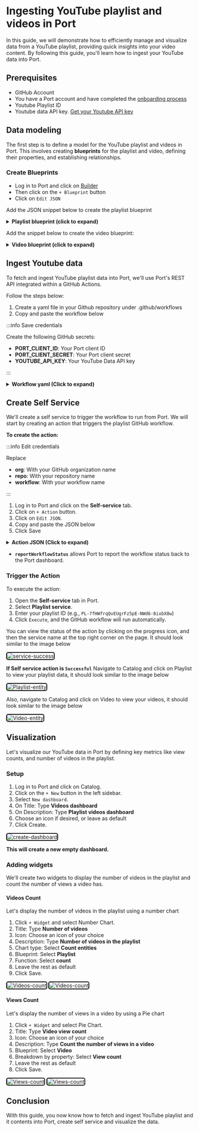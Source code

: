 # Ingesting YouTube playlist and videos in Port

In this guide, we will demonstrate how to efficiently manage and visualize data from a YouTube playlist, providing quick insights into your video content. 
By following this guide, you'll learn how to ingest your YouTube data into Port.

## Prerequisites
 - GitHub Account 
 - You have a Port account and have completed the [onboarding process](https://docs.getport.io/quickstart) 
 - Youtube Playlist ID
 - Youtube data API key. [Get your Youtube API key](https://blog.hubspot.com/website/how-to-get-youtube-api-key)

## Data modeling
The first step is to define a model for the YouTube playlist and videos in Port. This involves creating **blueprints** for the playlist and video, defining their properties, and establishing relationships.

### Create Blueprints

  - Log in to Port and click on [Builder](https://app.getport.io/settings/data-model)
  - Then click on the `+ Blueprint` button
  - Click on `Edit JSON`

Add the JSON snippet below to create the playlist blueprint

<details>
  <summary><b>Playlist blueprint (click to expand)</b></summary>
  
  ```json showLineNumber
  {
    "identifier": "playlist",
    "description": "A YouTube playlist",
    "title": "Playlist",
    "icon": "Youtrack",
    "schema": {
      "properties": {
        "description": {
          "icon": "DefaultProperty",
          "type": "string",
          "title": "Playlist data",
          "description": "This is playlist blueprint description"
        },
        "thumbnail_url": {
          "type": "string",
          "title": "Thumbnail URL",
          "description": "Thumbnail URL",
          "format": "url"
        },
        "video_count": {
          "type": "number",
          "title": "Video Count",
          "description": "Number of videos in the playlist"
        }
      },
      "required": []
    },
    "mirrorProperties": {},
    "calculationProperties": {},
    "aggregationProperties": {},
    "relations": {}
  }
  ```
</details>

Add the snippet below to create the video blueprint:

<details>
  <summary><b> Video blueprint (click to expand)</b></summary>

  ```json showLineNumber
  {
    "identifier": "video",
    "description": "YouTube videos in a playlist",
    "title": "Video",
    "icon": "Youtrack",
    "schema": {
      "properties": {
        "description": {
          "type": "string",
          "title": "Video blueprint desc",
          "description": "Video blueprint description "
        },
        "duration": {
          "icon": "DefaultProperty",
          "type": "string",
          "title": "Duration"
        },
        "view_count": {
          "icon": "DefaultProperty",
          "type": "number",
          "title": "View count"
        },
        "like_count": {
          "icon": "DefaultProperty",
          "type": "number",
          "title": "Like count"
        },
        "comment_count": {
          "icon": "DefaultProperty",
          "type": "number",
          "title": "Comment count"
        },
        "thumbnail_url": {
          "type": "string",
          "title": "Thumbnail URL",
          "format": "url"
        }
      },
      "required": []
    },
    "mirrorProperties": {},
    "calculationProperties": {},
    "aggregationProperties": {},
    "relations": {
      "playlist": {
        "title": "Playlist",
        "description": "Playlist",
        "target": "playlist",
        "required": false,
        "many": false
      }
    }
  }
  ```
</details>

## Ingest Youtube data
To fetch and ingest YouTube playlist data into Port, we'll use Port's REST API integrated within a GitHub Actions.

Follow the steps below:

1. Create a yaml file in your Github repository under .github/workflows 
2. Copy and paste the workflow below

:::info Save credentials

Create the following GitHub secrets:

- **PORT_CLIENT_ID**: Your Port client ID
- **PORT_CLIENT_SECRET**: Your Port client secret
- **YOUTUBE_API_KEY**: Your YouTube Data API key

:::


<details>
  <summary><b>Workflow yaml (Click to expand)</b></summary>

  ```yaml
  name: YouTube Playlist to Port Ingestion

  on:
    workflow_dispatch:
      inputs:
        playlist_id:
          description: "Youtube video playlist id"
          required: true
        port_context:
          description: "Includes the blueprint identifier, and the action's run id"
          type: string
          required: true
  
  jobs:
    create-playlist:
      runs-on: ubuntu-latest
      outputs:
        playlist_title: ${{ steps.playlist_info.outputs.title }}
        playlist_count: ${{ steps.playlist_info.outputs.count }}
      steps:
        - name: Get Port Token
          id: get_token
          env:
            PORT_CLIENT_ID: ${{ secrets.PORT_CLIENT_ID }}
            PORT_CLIENT_SECRET: ${{ secrets.PORT_CLIENT_SECRET }}
          run: |
            set -e
            TOKEN_RESPONSE=$(curl -s -X POST "https://api.getport.io/v1/auth/access_token" \
              -H "Content-Type: application/json" \
              -d "{\"clientId\": \"$PORT_CLIENT_ID\", \"clientSecret\": \"$PORT_CLIENT_SECRET\"}")
            
            ACCESS_TOKEN=$(echo "$TOKEN_RESPONSE" | jq -r '.accessToken')
            if [ -z "$ACCESS_TOKEN" ] || [ "$ACCESS_TOKEN" = "null" ]; then
              echo "::error::Failed to get access token"
              exit 1
            fi
            echo "ACCESS_TOKEN=$ACCESS_TOKEN" >> $GITHUB_ENV
  
        - name: Get Playlist Info and Create Port Entity
          id: playlist_info
          env:
            YOUTUBE_API_KEY: ${{ secrets.YOUTUBE_API_KEY }}
            PLAYLIST_ID: ${{ github.event.inputs.playlist_id }}
            PORT_CONTEXT: ${{ inputs.port_context }}
          run: |
            set -e
            echo "::group::Fetching playlist data"
            PLAYLIST_DATA=$(curl -s "https://youtube.googleapis.com/youtube/v3/playlists?part=snippet,contentDetails&id=${PLAYLIST_ID}&key=${YOUTUBE_API_KEY}")
            
            if [ "$(echo $PLAYLIST_DATA | jq '.items | length')" -eq 0 ]; then
              echo "::error::No playlist found"
              exit 1
            fi
  
            title=$(echo $PLAYLIST_DATA | jq -r '.items[0].snippet.title')
            description=$(echo $PLAYLIST_DATA | jq -r '.items[0].snippet.description')
            thumbnail=$(echo $PLAYLIST_DATA | jq -r '.items[0].snippet.thumbnails.default.url')
            count=$(echo $PLAYLIST_DATA | jq -r '.items[0].contentDetails.itemCount')
  
            PLAYLIST_PAYLOAD=$(jq -n \
              --arg id "$PLAYLIST_ID" \
              --arg title "$title" \
              --arg desc "$description" \
              --arg thumb "$thumbnail" \
              --arg count "$count" \
              '{
                identifier: $id,
                title: $title,
                properties: {
                  description: $desc,
                  thumbnail_url: $thumb,
                  video_count: ($count|tonumber)
                }
              }')
  
            echo "::group::Creating playlist entity"
            RESPONSE=$(curl -s -X POST "https://api.getport.io/v1/blueprints/playlist/entities" \
              -H "Authorization: Bearer $ACCESS_TOKEN" \
              -H "Content-Type: application/json" \
              -d "$PLAYLIST_PAYLOAD")
  
            if [ "$(echo "$RESPONSE" | jq -r '.ok // false')" != "true" ]; then
              echo "::error::Failed to create playlist entity: $(echo "$RESPONSE" | jq -r '.message')"
              exit 1
            fi
            echo "::endgroup::"
  
            echo "title=$(echo "$title" | jq -R -s .)" >> $GITHUB_OUTPUT
            echo "count=$count" >> $GITHUB_OUTPUT
  
    process-videos:
      needs: create-playlist
      runs-on: ubuntu-latest
      steps:
        - name: Get Port Token
          id: get_token
          env:
            PORT_CLIENT_ID: ${{ secrets.PORT_CLIENT_ID }}
            PORT_CLIENT_SECRET: ${{ secrets.PORT_CLIENT_SECRET }}
          run: |
            set -e
            TOKEN_RESPONSE=$(curl -s -X POST "https://api.getport.io/v1/auth/access_token" \
              -H "Content-Type: application/json" \
              -d "{\"clientId\": \"$PORT_CLIENT_ID\", \"clientSecret\": \"$PORT_CLIENT_SECRET\"}")
            
            ACCESS_TOKEN=$(echo "$TOKEN_RESPONSE" | jq -r '.accessToken')
            if [ -z "$ACCESS_TOKEN" ] || [ "$ACCESS_TOKEN" = "null" ]; then
              echo "::error::Failed to get access token"
              exit 1
            fi
            echo "ACCESS_TOKEN=$ACCESS_TOKEN" >> $GITHUB_ENV
  
        - name: Process Videos
          env:
            YOUTUBE_API_KEY: ${{ secrets.YOUTUBE_API_KEY }}
            PLAYLIST_ID: ${{ github.event.inputs.playlist_id }}
            PORT_CONTEXT: ${{ inputs.port_context }}
            PLAYLIST_TITLE: ${{ needs.create-playlist.outputs.playlist_title }}
          run: |
            set -e
            # Extract run ID
            RUN_ID=$(echo "$PORT_CONTEXT" | jq -r --raw-input 'fromjson | .runId')
            if [ -z "$RUN_ID" ]; then
              echo "::error::Failed to get run ID from context"
              exit 1
            fi
  
            # Initialize counters in a temp file for persistence across subshells
            echo "0" > /tmp/videos_processed
            echo "0" > /tmp/videos_failed
  
            # Function to add logs to the action run
            add_action_log() {
              local MESSAGE=$1
              local STATUS_LABEL=${2:-""}
  
              # Send log without checking status
              local PAYLOAD="{\"message\": \"$MESSAGE\""
              if [ -n "$STATUS_LABEL" ]; then
                PAYLOAD="$PAYLOAD, \"statusLabel\": \"$STATUS_LABEL\""
              fi
              PAYLOAD="$PAYLOAD}"
  
              curl -s -X POST "https://api.getport.io/v1/actions/runs/$RUN_ID/logs" \
                -H "Authorization: Bearer $ACCESS_TOKEN" \
                -H "Content-Type: application/json" \
                -d "$PAYLOAD"
            }
  
            # Function to update final action status only
            update_final_status() {
              local STATUS=$1
              local SUMMARY=$2
              local DETAILS=$3
  
              curl -s -X PATCH "https://api.getport.io/v1/actions/runs/$RUN_ID" \
                -H "Authorization: Bearer $ACCESS_TOKEN" \
                -H "Content-Type: application/json" \
                -d "{
                  \"status\": \"$STATUS\",
                  \"message\": {
                    \"summary\": \"$SUMMARY\",
                    \"details\": \"$DETAILS\"
                  }
                }"
            }
  
            # Function to create video entity
            create_video_entity() {
              local BLUEPRINT=$1
              local PAYLOAD=$2
              curl -s -X POST "https://api.getport.io/v1/blueprints/${BLUEPRINT}/entities" \
                -H "Authorization: Bearer $ACCESS_TOKEN" \
                -H "Content-Type: application/json" \
                -d "$PAYLOAD"
            }
  
            # Function to process videos
            process_videos() {
              local PAGE_TOKEN=$1
              local API_URL="https://youtube.googleapis.com/youtube/v3/playlistItems?part=contentDetails&maxResults=50&playlistId=${PLAYLIST_ID}&key=${YOUTUBE_API_KEY}"
              if [ -n "${PAGE_TOKEN}" ]; then
                API_URL="${API_URL}&pageToken=${PAGE_TOKEN}"
              fi
  
              add_action_log "Fetching videos from playlist..." "Fetching"
              local ITEMS_RESPONSE=$(curl -s "${API_URL}")
              
              echo "$ITEMS_RESPONSE" | jq -r '.items[].contentDetails.videoId' | while read -r VIDEO_ID; do
                add_action_log "Processing video: ${VIDEO_ID}" "Processing"
                
                VIDEO_DATA=$(curl -s "https://youtube.googleapis.com/youtube/v3/videos?part=snippet,contentDetails,statistics&id=${VIDEO_ID}&key=${YOUTUBE_API_KEY}")
                
                if [ "$(echo "$VIDEO_DATA" | jq '.items | length')" -gt 0 ]; then
                  local title=$(echo "$VIDEO_DATA" | jq -r '.items[0].snippet.title')
                  local description=$(echo "$VIDEO_DATA" | jq -r '.items[0].snippet.description')
                  local thumbnail=$(echo "$VIDEO_DATA" | jq -r '.items[0].snippet.thumbnails.default.url')
                  local duration=$(echo "$VIDEO_DATA" | jq -r '.items[0].contentDetails.duration')
                  local view_count=$(echo "$VIDEO_DATA" | jq -r '.items[0].statistics.viewCount // "0"')
                  local like_count=$(echo "$VIDEO_DATA" | jq -r '.items[0].statistics.likeCount // "0"')
                  local comment_count=$(echo "$VIDEO_DATA" | jq -r '.items[0].statistics.commentCount // "0"')
                  
  
                  add_action_log "Found video: $title" "Found"
  
                  VIDEO_PAYLOAD=$(jq -n \
                    --arg id "$VIDEO_ID" \
                    --arg title "$title" \
                    --arg desc "$description" \
                    --arg thumb "$thumbnail" \
                    --arg duration "$duration" \
                    --arg views "$view_count" \
                    --arg likes "$like_count" \
                    --arg comments "$comment_count" \
                    --arg playlist_id "$PLAYLIST_ID" \
                    '{
                      identifier: $id,
                      title: $title,
                      properties: {
                        description: $desc,
                        thumbnail_url: $thumb,
                        duration: $duration,
                        view_count: ($views|tonumber),
                        like_count: ($likes|tonumber),
                        comment_count: ($comments|tonumber)
                      },
                      relations: {
                        
                      }
                    }')
  
                  RESPONSE=$(create_video_entity "video" "$VIDEO_PAYLOAD")
                  if [ "$(echo "$RESPONSE" | jq -r '.ok // false')" = "true" ]; then
                    CURRENT=$(cat /tmp/videos_processed)
                    echo $((CURRENT + 1)) > /tmp/videos_processed
                    add_action_log "Successfully processed video: $title" "Success"
                  else
                    CURRENT=$(cat /tmp/videos_failed)
                    echo $((CURRENT + 1)) > /tmp/videos_failed
                    add_action_log "Failed to process video: $(echo "$RESPONSE" | jq -r '.message')" "Failed"
                  fi
  
                  # Progress update without status change
                  PROCESSED=$(cat /tmp/videos_processed)
                  FAILED=$(cat /tmp/videos_failed)
                  if [ $((PROCESSED % 5)) -eq 0 ]; then
                    add_action_log "Progress: Processed ${PROCESSED} videos, ${FAILED} failed" "Progress"
                  fi
  
                  sleep 1
                else
                  CURRENT=$(cat /tmp/videos_failed)
                  echo $((CURRENT + 1)) > /tmp/videos_failed
                  add_action_log "No data found for video: $VIDEO_ID" "Not Found"
                fi
              done
  
              # Check for next page
              NEXT_PAGE=$(echo "$ITEMS_RESPONSE" | jq -r '.nextPageToken // empty')
              if [ -n "$NEXT_PAGE" ]; then
                add_action_log "Fetching next page of videos..." "Next Page"
                process_videos "$NEXT_PAGE"
              fi
            }
  
            # Start processing
            add_action_log "Starting video processing for playlist: $PLAYLIST_TITLE" "Starting"
            process_videos ""
  
            # Final status update
            PROCESSED=$(cat /tmp/videos_processed)
            FAILED=$(cat /tmp/videos_failed)
            
            FINAL_DETAILS="Processed ${PROCESSED} videos, ${FAILED} failed"
            add_action_log "$FINAL_DETAILS" "Completed"
            
            if [ "$PROCESSED" -gt 0 ]; then
              update_final_status "SUCCESS" "Processing complete" "$FINAL_DETAILS"
            else
              update_final_status "FAILURE" "No videos processed" "$FINAL_DETAILS"
              exit 1
            fi
  
        - name: Report Failure
          if: failure()
          env:
            PORT_CONTEXT: ${{ inputs.port_context }}
          run: |
            set -e
            RUN_ID=$(echo "$PORT_CONTEXT" | jq -r --raw-input 'fromjson | .runId')
            
            curl -s -X PATCH "https://api.getport.io/v1/actions/runs/$RUN_ID" \
              -H "Authorization: Bearer $ACCESS_TOKEN" \
              -H "Content-Type: application/json" \
              -d '{
                "status": "FAILURE",
                "message": {
                  "summary": "Workflow failed",
                  "details": "Check logs for details"
                }
              }'
     
  ```
</details>



## Create Self Service 
We'll create a self service to trigger the workflow to run from Port. We will start by creating an action that triggers the playlist GitHub workflow.

**To create the action:**

:::info Edit credentials

Replace
- **org**: With your GitHub organization name
- **repo**: With your repository name
- **workflow**: With your workflow name

:::

1. Log in to Port and click on the **Self-service** tab.
2. Click on `+ Action` button.
3. Click on `Edit JSON`.
4. Copy and paste the JSON below
5. Click Save


<details>
    <summary><b>Action JSON (Click to expand)</b></summary>

   ```json showLineNumber
   {
     "identifier": "playlist_service",
     "title": "Playlist service",
     "description": "This is the action to trigger playlist workflow",
     "trigger": {
       "type": "self-service",
       "operation": "CREATE",
       "userInputs": {
         "properties": {
           "playlist_id": {
             "icon": "DefaultProperty",
             "type": "string",
             "title": "Playlist Id",
             "description": "Youtube playlist id"
           }
         },
         "required": [
           "playlist_id"
         ],
         "order": [
           "playlist_id"
         ]
       },
       "blueprintIdentifier": "playlist"
     },
     "invocationMethod": {
       "type": "GITHUB",
       "org": "<Your organization name>",
       "repo": "<Your repository name>",
       "workflow": "Your workflow name>",
       "workflowInputs": {
         "{{ spreadValue() }}": "{{ .inputs }}",
         "port_context": {
           "runId": "{{ .run.id }}",
           "blueprint": "{{ .action.blueprint }}"
         }
       },
       "reportWorkflowStatus": true
     },
     "requiredApproval": false
   }
   ```
</details>

- **`reportWorkflowStatus`** allows Port to report the workflow status back to the Port dashboard.

### **Trigger the Action**

To execute the action:
  1. Open the **Self-service** tab in Port.
  2. Select **Playlist service**.
  3. Enter your playlist ID (e.g., `PL-7fHWfrqQvEUgrFz5pE-NWd6-8ixbX8w`)
  4. Click `Execute`, and the GitHub workflow will run automatically.

You can view the status of the action by clicking on the progress icon, and then the service name at the top right corner on the page.
It should look similar to the image below 

<img src="./assets/new-ssa-stat.png" alt="service-success" style="border: 2px solid black; border-radius: 5px;">

**If Self service action is `Successful`**
Navigate to Catalog and click on Playlist to view your playlist data, it should look similar to the image below

<img src="./assets/playlist-items.png" alt="Playlist-entity" style="border: 2px solid black; border-radius: 5px;">

Also, navigate to Catalog and click on Video to view your videos, it should look similar to the image below

<img src="./assets/video-item.png" alt="Video-entity" style="border: 2px solid black; border-radius: 5px;">


## Visualization

Let's visualize our YouTube data in Port by defining key metrics like view counts, and number of videos in the playlist.

### Setup
   1. Log in to Port and click on Catalog.
   2. Click on the `+ New` button in the left sidebar.
   3. Select `New dashboard`.
   4. On Title: Type **Videos dashboard**
   5. On Description: Type **Playlist videos dashboard**
   6. Choose an icon if desired, or leave as default
   7. Click Create.

<img src="./assets/c-dashboard.png" alt="create-dashboard" style="border: 2px solid black; border-radius: 5px;">

**This will create a new empty dashboard.**

### Adding widgets
We'll create two widgets to display the number of videos in the playlist and count the number of views a video has.

#### Videos Count
Let's display the number of videos in the playlist using a number chart

   1. Click `+ Widget` and select Number Chart.
   2. Title: Type **Number of videos**
   3. Icon: Choose an icon of your choice
   4. Description: Type **Number of videos in the playlist**
   5. Chart type: Select **Count entities**
   6. Blueprint: Select **Playlist**
   7. Function: Select **count**
   8. Leave the rest as default
   9. Click Save.

<img src="./assets/num-of-videos-form.png" alt="Videos-count" style="border: 2px solid black; border-radius: 5px;">


<img src="./assets/num-of-videos.png" alt="Videos-count" style="border: 2px solid black; border-radius: 5px;">


#### Views Count
Let's display the number of views in a video by using a Pie chart 


   1. Click `+ Widget` and select Pie Chart.
   2. Title: Type **Video view count**
   3. Icon: Choose an icon of your choice
   4. Description: Type **Count the number of views in a video**
   5. Blueprint: Select **Video**
   6. Breakdown by property: Select **View count**
   7. Leave the rest as default
   8. Click Save.

<img src="./assets/c-view-count-form.png" alt="Views-count" style="border: 2px solid black; border-radius: 5px;">


<img src="./assets/c-view-count.png" alt="Views-count" style="border: 2px solid black; border-radius: 5px;">


## Conclusion
With this guide, you now know how to fetch and ingest YouTube playlist and it contents into Port, create self service and visualize the data. 
